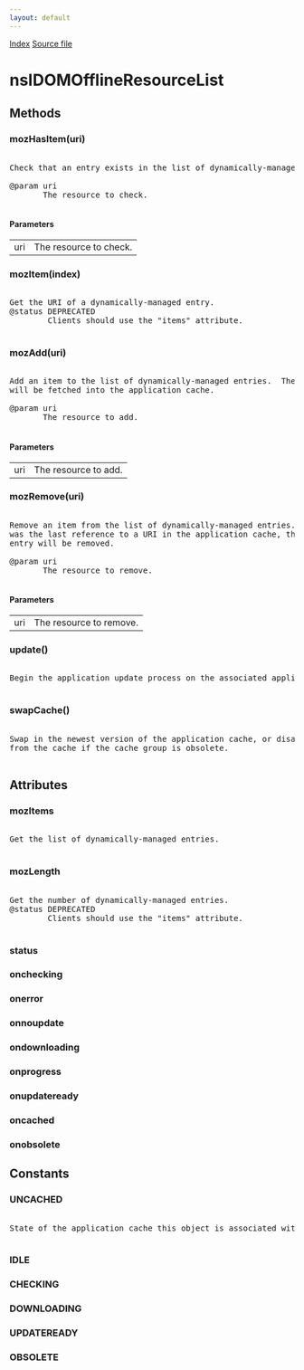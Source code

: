 ```yaml
---
layout: default
---
```

<div id='links'><a href="../index.html">Index</a>
<a href="http://dxr.mozilla.org/mozilla-central/source/dom/interfaces/offline/nsIDOMOfflineResourceList.idl">Source file</a>
</div>

# nsIDOMOfflineResourceList #

## Methods ##

### mozHasItem(uri) ###
<pre>  
Check that an entry exists in the list of dynamically-managed entries.  
  
@param uri  
       The resource to check.  
  
</pre>
#### Parameters ####

<table>

<tr>
<td>uri</td>
<td>       The resource to check.  
</td>
</tr>

</table>

### mozItem(index) ###
<pre>  
Get the URI of a dynamically-managed entry.  
@status DEPRECATED  
        Clients should use the "items" attribute.  
  
</pre>
### mozAdd(uri) ###
<pre>  
Add an item to the list of dynamically-managed entries.  The resource  
will be fetched into the application cache.  
  
@param uri  
       The resource to add.  
  
</pre>
#### Parameters ####

<table>

<tr>
<td>uri</td>
<td>       The resource to add.  
</td>
</tr>

</table>

### mozRemove(uri) ###
<pre>  
Remove an item from the list of dynamically-managed entries.  If this  
was the last reference to a URI in the application cache, the cache  
entry will be removed.  
  
@param uri  
       The resource to remove.  
  
</pre>
#### Parameters ####

<table>

<tr>
<td>uri</td>
<td>       The resource to remove.  
</td>
</tr>

</table>

### update() ###
<pre>  
Begin the application update process on the associated application cache.  
  
</pre>
### swapCache() ###
<pre>  
Swap in the newest version of the application cache, or disassociate  
from the cache if the cache group is obsolete.  
  
</pre>
## Attributes ##

### mozItems ###
<pre>  
Get the list of dynamically-managed entries.  
  
</pre>
### mozLength ###
<pre>  
Get the number of dynamically-managed entries.  
@status DEPRECATED  
        Clients should use the "items" attribute.  
  
</pre>
### status ###

### onchecking ###

### onerror ###

### onnoupdate ###

### ondownloading ###

### onprogress ###

### onupdateready ###

### oncached ###

### onobsolete ###

## Constants ##

### UNCACHED ###
<pre>  
State of the application cache this object is associated with.  
  
</pre>
### IDLE ###

### CHECKING ###

### DOWNLOADING ###

### UPDATEREADY ###

### OBSOLETE ###
